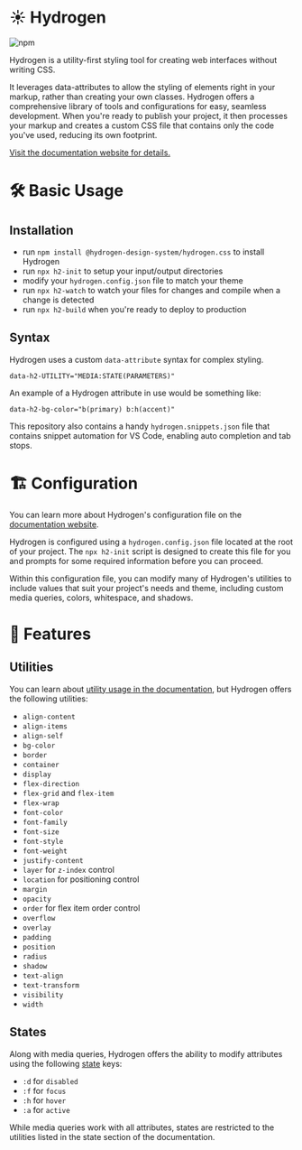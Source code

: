 # ☀️ Hydrogen

<img alt="npm" src="https://img.shields.io/npm/v/@hydrogen-design-system/hydrogen.css?color=%239d5cff&label=latest">

Hydrogen is a utility-first styling tool for creating web interfaces without writing CSS.

It leverages data-attributes to allow the styling of elements right in your markup, rather than creating your own classes. Hydrogen offers a comprehensive library of tools and configurations for easy, seamless development. When you're ready to publish your project, it then processes your markup and creates a custom CSS file that contains only the code you've used, reducing its own footprint.

[Visit the documentation website for details.](https://hydrogen.design)

# 🛠️ Basic Usage

## Installation

- run `npm install @hydrogen-design-system/hydrogen.css` to install Hydrogen
- run `npx h2-init` to setup your input/output directories
- modify your `hydrogen.config.json` file to match your theme
- run `npx h2-watch` to watch your files for changes and compile when a change is detected
- run `npx h2-build` when you're ready to deploy to production

## Syntax

Hydrogen uses a custom `data-attribute` syntax for complex styling.

`data-h2-UTILITY="MEDIA:STATE(PARAMETERS)"`

An example of a Hydrogen attribute in use would be something like:

`data-h2-bg-color="b(primary) b:h(accent)"`

This repository also contains a handy `hydrogen.snippets.json` file that contains snippet automation for VS Code, enabling auto completion and tab stops.

# 🏗️ Configuration

You can learn more about Hydrogen's configuration file on the [documentation website](https://hydrogen.design/#configuration).

Hydrogen is configured using a `hydrogen.config.json` file located at the root of your project. The `npx h2-init` script is designed to create this file for you and prompts for some required information before you can proceed.

Within this configuration file, you can modify many of Hydrogen's utilities to include values that suit your project's needs and theme, including custom media queries, colors, whitespace, and shadows.

# 🤖 Features

## Utilities

You can learn about [utility usage in the documentation](https://hydrogen.design/#backgroundColor), but Hydrogen offers the following utilities:

- `align-content`
- `align-items`
- `align-self`
- `bg-color`
- `border`
- `container`
- `display`
- `flex-direction`
- `flex-grid` and `flex-item`
- `flex-wrap`
- `font-color`
- `font-family`
- `font-size`
- `font-style`
- `font-weight`
- `justify-content`
- `layer` for `z-index` control
- `location` for positioning control
- `margin`
- `opacity`
- `order` for flex item order control
- `overflow`
- `overlay`
- `padding`
- `position`
- `radius`
- `shadow`
- `text-align`
- `text-transform`
- `visibility`
- `width`

## States

Along with media queries, Hydrogen offers the ability to modify attributes using the following [state](https://hydrogen.design/#states) keys:

- `:d` for `disabled`
- `:f` for `focus`
- `:h` for `hover`
- `:a` for `active`

While media queries work with all attributes, states are restricted to the utilities listed in the state section of the documentation.
